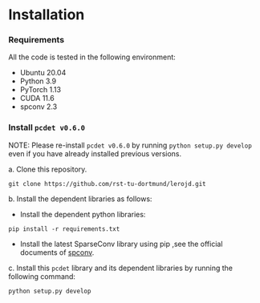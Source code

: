 # Installation

### Requirements
All the code is tested in the following environment:
* Ubuntu 20.04
* Python 3.9
* PyTorch 1.13
* CUDA 11.6 
* spconv 2.3

### Install `pcdet v0.6.0`
NOTE: Please re-install `pcdet v0.6.0` by running `python setup.py develop` even if you have already installed previous versions.

a. Clone this repository.
```shell
git clone https://github.com/rst-tu-dortmund/lerojd.git
```

b. Install the dependent libraries as follows:

* Install the dependent python libraries:

```
pip install -r requirements.txt
```

* Install the latest SparseConv library using pip ,see the official documents of [spconv](https://github.com/traveller59/spconv).
  
c. Install this `pcdet` library and its dependent libraries by running the following command:
```shell
python setup.py develop
```
